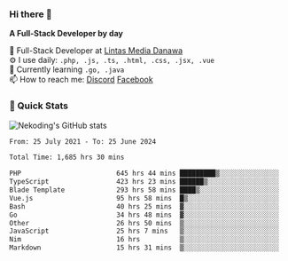 ### Hi there 👋

**A Full-Stack Developer by day**

🔭 Full-Stack Developer at [Lintas Media Danawa](https://www.lintasmediadanawa.com/)  
⚙️ I use daily: `.php, .js, .ts, .html, .css, .jsx, .vue`  
🌱 Currently learning `.go, .java`  
📫 How to reach me: [Discord](https://discordapp.com/users/984448732999327766)  [Facebook](https://fb.me/tyvandi)  

### 🚀 Quick Stats  

![Nekoding's GitHub stats](https://github-readme-stats.vercel.app/api?username=nekoding&show_icons=true)

<!--START_SECTION:waka-->

```txt
From: 25 July 2021 - To: 25 June 2024

Total Time: 1,685 hrs 30 mins

PHP                        645 hrs 44 mins █████████▒░░░░░░░░░░░░░░░   37.71 %
TypeScript                 423 hrs 23 mins ██████▒░░░░░░░░░░░░░░░░░░   24.73 %
Blade Template             293 hrs 58 mins ████▒░░░░░░░░░░░░░░░░░░░░   17.17 %
Vue.js                     95 hrs 58 mins  █▒░░░░░░░░░░░░░░░░░░░░░░░   05.61 %
Bash                       40 hrs 25 mins  ▓░░░░░░░░░░░░░░░░░░░░░░░░   02.36 %
Go                         34 hrs 48 mins  ▓░░░░░░░░░░░░░░░░░░░░░░░░   02.03 %
Other                      26 hrs 50 mins  ▒░░░░░░░░░░░░░░░░░░░░░░░░   01.57 %
JavaScript                 25 hrs 7 mins   ▒░░░░░░░░░░░░░░░░░░░░░░░░   01.47 %
Nim                        16 hrs          ▒░░░░░░░░░░░░░░░░░░░░░░░░   00.93 %
Markdown                   15 hrs 31 mins  ▒░░░░░░░░░░░░░░░░░░░░░░░░   00.91 %
```

<!--END_SECTION:waka-->

<!--
**nekoding/nekoding** is a ✨ _special_ ✨ repository because its `README.md` (this file) appears on your GitHub profile.

Here are some ideas to get you started:

- 🔭 I’m currently working on ...
- 🌱 I’m currently learning ...
- 👯 I’m looking to collaborate on ...
- 🤔 I’m looking for help with ...
- 💬 Ask me about ...
- 📫 How to reach me: ...
- 😄 Pronouns: ...
- ⚡ Fun fact: ...
-->
